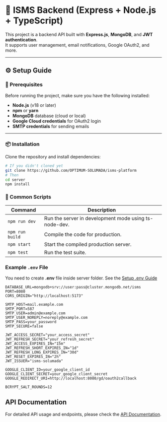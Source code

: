 # 🚀 ISMS Backend (Express + Node.js + TypeScript)

This project is a backend API built with **Express.js**, **MongoDB**, and **JWT authentication**.  
It supports user management, email notifications, Google OAuth2, and more.

---

## ⚙️ Setup Guide

### 🧩 Prerequisites

Before running the project, make sure you have the following installed:

- **Node.js** (v18 or later)
- **npm** or **yarn**
- **MongoDB** database (cloud or local)
- **Google Cloud credentials** for OAuth2 login
- **SMTP credentials** for sending emails

---

### 📦 Installation

Clone the repository and install dependencies:

```bash
# If you didn't cloned yet
git clone https://github.com/OPTIMUM-SOLUMADA/isms-platform
# Then
cd server
npm install
```

### 🧰 Common Scripts

| Command         | Description                                           |
| --------------- | ----------------------------------------------------- |
| `npm run dev`   | Run the server in development mode using ts-node-dev. |
| `npm run build` | Compile the code for production.                      |
| `npm start`     | Start the compiled production server.                 |
| `npm test`      | Run the test suite.                                   |

### Example `.env` File

You need to create **.env** file inside server folder.
See the [Setup .env Guide](ENV.md)

```env
DATABASE_URL=mongodb+srv://user:pass@cluster.mongodb.net/isms
PORT=8080
CORS_ORIGIN="http://localhost:5173"

SMTP_HOST=mail.example.com
SMTP_PORT=587
SMTP_USER=admin@example.com
SMTP_USER_NOREPLY=noreply@example.com
SMTP_PASS=your_password
SMTP_SECURE=false

JWT_ACCESS_SECRET="your_access_secret"
JWT_REFRESH_SECRET="your_refresh_secret"
JWT_ACCESS_EXPIRES_IN="15m"
JWT_REFRESH_SHORT_EXPIRES_IN="1d"
JWT_REFRESH_LONG_EXPIRES_IN="30d"
JWT_RESET_EXPIRES_IN="2h"
JWT_ISSUER="isms-solumada"

GOOGLE_CLIENT_ID=your_google_client_id
GOOGLE_CLIENT_SECRET=your_google_client_secret
GOOGLE_REDIRECT_URI=http://localhost:8080/gd/oauth2callback

BCRYPT_SALT_ROUNDS=12
```

## API Documentation

For detailed API usage and endpoints, please check the [API Documentation](API.md).
